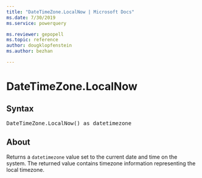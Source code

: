 ```yaml
---
title: "DateTimeZone.LocalNow | Microsoft Docs"
ms.date: 7/30/2019
ms.service: powerquery

ms.reviewer: gepopell
ms.topic: reference
author: dougklopfenstein
ms.author: bezhan

---
```

# DateTimeZone.LocalNow

## Syntax

<pre>
DateTimeZone.LocalNow() as datetimezone  
</pre>
  
## About  
Returns a `datetimezone` value set to the current date and time on the system. The returned value contains timezone information representing the local timezone.
